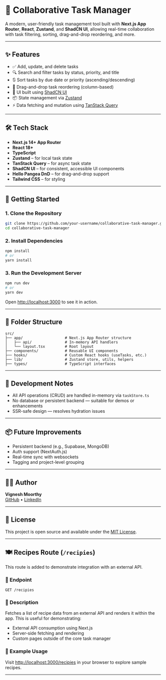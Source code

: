 # 🧩 Collaborative Task Manager

A modern, user-friendly task management tool built with **Next.js App Router**, **React**, **Zustand**, and **ShadCN UI**, allowing real-time collaboration with task filtering, sorting, drag-and-drop reordering, and more.

---

## ✨ Features

- ✅ Add, update, and delete tasks
- 🔍 Search and filter tasks by status, priority, and title
- 🔃 Sort tasks by due date or priority (ascending/descending)
- 🧲 Drag-and-drop task reordering (column-based)
- 💬 UI built using [ShadCN UI](https://ui.shadcn.com/)
- 📦 State management via [Zustand](https://zustand-demo.pmnd.rs/)
- ⚡ Data fetching and mutation using [TanStack Query](https://tanstack.com/query)

---

## 🛠 Tech Stack

- **Next.js 14+ App Router**
- **React 18+**
- **TypeScript**
- **Zustand** – for local task state
- **TanStack Query** – for async task state
- **ShadCN UI** – for consistent, accessible UI components
- **Hello Pangea DnD** – for drag-and-drop support
- **Tailwind CSS** – for styling

---

## 🚀 Getting Started

### 1. Clone the Repository

```bash
git clone https://github.com/your-username/collaborative-task-manager.git
cd collaborative-task-manager
```

### 2. Install Dependencies

```bash
npm install
# or
yarn install
```

### 3. Run the Development Server

```bash
npm run dev
# or
yarn dev
```

Open [http://localhost:3000](http://localhost:3000) to see it in action.

---

## 📁 Folder Structure

```
src/
├── app/                   # Next.js App Router structure
│   ├── api/               # In-memory API handlers
│   └── layout.tsx         # Root layout
├── components/            # Reusable UI components
├── hooks/                 # Custom React hooks (useTasks, etc.)
├── lib/                   # Zustand store, utils, helpers
├── types/                 # TypeScript interfaces
```

---

## 🔧 Development Notes

- All API operations (CRUD) are handled in-memory via `taskStore.ts`
- No database or persistent backend — suitable for demos or enhancements
- SSR-safe design — resolves hydration issues

---

## 📦 Future Improvements

- Persistent backend (e.g., Supabase, MongoDB)
- Auth support (NextAuth.js)
- Real-time sync with websockets
- Tagging and project-level grouping

---

## 🧑‍💻 Author

**Vignesh Moorthy**  
[GitHub](https://github.com/vignesh-moorthy) • [LinkedIn](https://linkedin.com/in/vignesh-moorthy)

---

## 📄 License

This project is open source and available under the [MIT License](LICENSE).

---

## 🍽 Recipes Route (`/recipies`)

This route is added to demonstrate integration with an external API.

### 🔗 Endpoint

```
GET /recipies
```

### 📄 Description

Fetches a list of recipe data from an external API and renders it within the app. This is useful for demonstrating:

- External API consumption using Next.js
- Server-side fetching and rendering
- Custom pages outside of the core task manager

### 🧪 Example Usage

Visit [http://localhost:3000/recipies](http://localhost:3000/recipies) in your browser to explore sample recipes.

---

